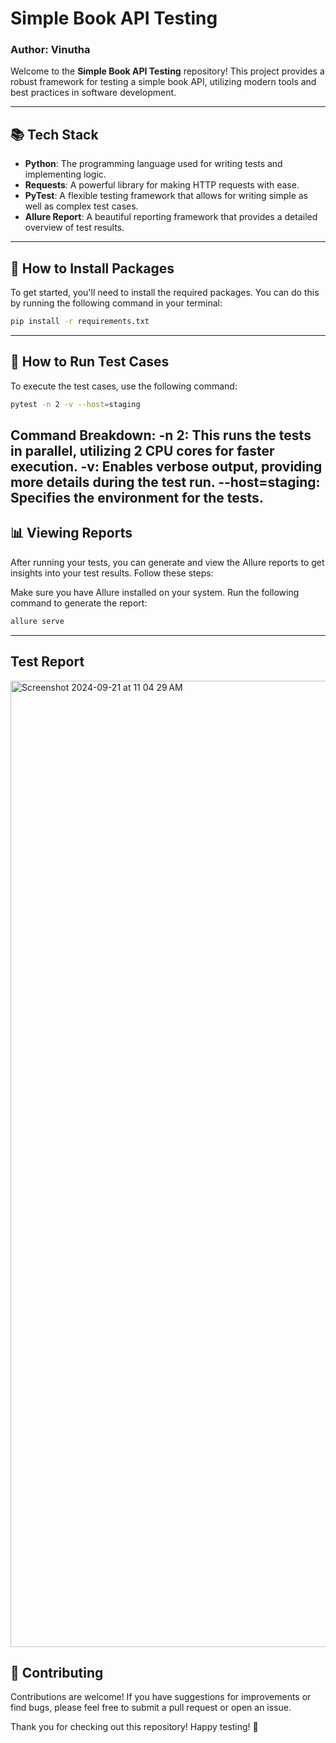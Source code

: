 # Simple Book API Testing

### Author: Vinutha

Welcome to the **Simple Book API Testing** repository! This project provides a robust framework for testing a simple book API, utilizing modern tools and best practices in software development.

---

## 📚 Tech Stack

- **Python**: The programming language used for writing tests and implementing logic.
- **Requests**: A powerful library for making HTTP requests with ease.
- **PyTest**: A flexible testing framework that allows for writing simple as well as complex test cases.
- **Allure Report**: A beautiful reporting framework that provides a detailed overview of test results.

---

## 🚀 How to Install Packages

To get started, you'll need to install the required packages. You can do this by running the following command in your terminal:

```bash
pip install -r requirements.txt
```
---

## 🏃 How to Run Test Cases

To execute the test cases, use the following command:

```bash
pytest -n 2 -v --host=staging
```
Command Breakdown:
-n 2: This runs the tests in parallel, utilizing 2 CPU cores for faster execution.
-v: Enables verbose output, providing more details during the test run.
--host=staging: Specifies the environment for the tests.
---

## 📊 Viewing Reports
After running your tests, you can generate and view the Allure reports to get insights into your test results. Follow these steps:

Make sure you have Allure installed on your system.
Run the following command to generate the report:

```bash
allure serve
```
---
## Test Report

<img width="1546" alt="Screenshot 2024-09-21 at 11 04 29 AM" src="https://github.com/user-attachments/assets/e23f60c3-9bfa-4ffb-8f25-56ba138b167c">

## 🌟 Contributing
Contributions are welcome! If you have suggestions for improvements or find bugs, please feel free to submit a pull request or open an issue.

Thank you for checking out this repository! Happy testing! 🎉